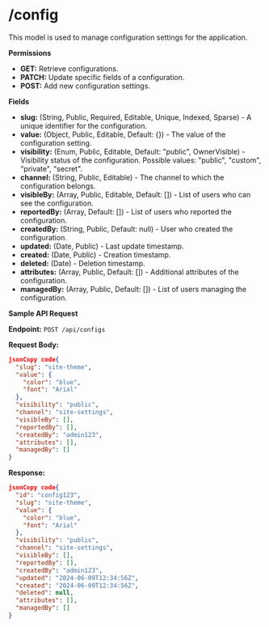 # /config

This model is used to manage configuration settings for the application.

**Permissions**

* **GET:** Retrieve configurations.
* **PATCH:** Update specific fields of a configuration.
* **POST:** Add new configuration settings.

**Fields**

* **slug:** (String, Public, Required, Editable, Unique, Indexed, Sparse) - A unique identifier for the configuration.
* **value:** (Object, Public, Editable, Default: {}) - The value of the configuration setting.
* **visibility:** (Enum, Public, Editable, Default: "public", OwnerVisible) - Visibility status of the configuration. Possible values: "public", "custom", "private", "secret".
* **channel:** (String, Public, Editable) - The channel to which the configuration belongs.
* **visibleBy:** (Array, Public, Editable, Default: \[]) - List of users who can see the configuration.
* **reportedBy:** (Array, Default: \[]) - List of users who reported the configuration.
* **createdBy:** (String, Public, Default: null) - User who created the configuration.
* **updated:** (Date, Public) - Last update timestamp.
* **created:** (Date, Public) - Creation timestamp.
* **deleted:** (Date) - Deletion timestamp.
* **attributes:** (Array, Public, Default: \[]) - Additional attributes of the configuration.
* **managedBy:** (Array, Public, Default: \[]) - List of users managing the configuration.

**Sample API Request**

**Endpoint:** `POST /api/configs`

**Request Body:**

```json
jsonCopy code{
  "slug": "site-theme",
  "value": {
    "color": "blue",
    "font": "Arial"
  },
  "visibility": "public",
  "channel": "site-settings",
  "visibleBy": [],
  "reportedBy": [],
  "createdBy": "admin123",
  "attributes": [],
  "managedBy": []
}
```

**Response:**

```json
jsonCopy code{
  "id": "config123",
  "slug": "site-theme",
  "value": {
    "color": "blue",
    "font": "Arial"
  },
  "visibility": "public",
  "channel": "site-settings",
  "visibleBy": [],
  "reportedBy": [],
  "createdBy": "admin123",
  "updated": "2024-06-09T12:34:56Z",
  "created": "2024-06-09T12:34:56Z",
  "deleted": null,
  "attributes": [],
  "managedBy": []
}
```

####

